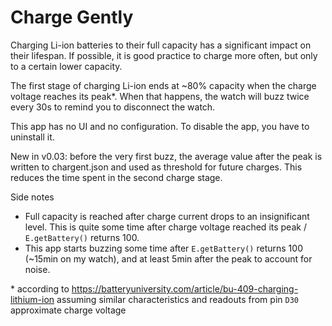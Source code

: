 # Charge Gently

Charging Li-ion batteries to their full capacity has a significant impact on their lifespan. If possible, it is good practice to charge more often, but only to a certain lower capacity.

The first stage of charging Li-ion ends at ~80% capacity when the charge voltage reaches its peak*. When that happens, the watch will buzz twice every 30s to remind you to disconnect the watch.

This app has no UI and no configuration. To disable the app, you have to uninstall it.

New in v0.03: before the very first buzz, the average value after the peak is written to chargent.json and used as threshold for future charges. This reduces the time spent in the second charge stage.

Side notes
- Full capacity is reached after charge current drops to an insignificant level. This is quite some time after charge voltage reached its peak / `E.getBattery()` returns 100.
- This app starts buzzing some time after `E.getBattery()` returns 100 (~15min on my watch), and at least 5min after the peak to account for noise.

\* according to https://batteryuniversity.com/article/bu-409-charging-lithium-ion assuming similar characteristics and readouts from pin `D30` approximate charge voltage